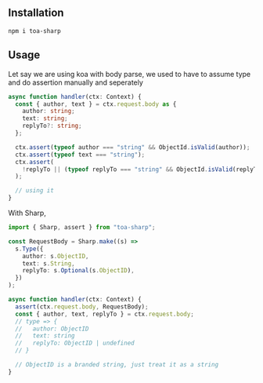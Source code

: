 ## Installation

`npm i toa-sharp`

## Usage

Let say we are using koa with body parse, we used to have to assume type and do assertion manually and seperately

```typescript
async function handler(ctx: Context) {
  const { author, text } = ctx.request.body as {
    author: string;
    text: string;
    replyTo?: string;
  };

  ctx.assert(typeof author === "string" && ObjectId.isValid(author));
  ctx.assert(typeof text === "string");
  ctx.assert(
    !replyTo || (typeof replyTo === "string" && ObjectId.isValid(replyTo))
  );

  // using it
}
```

With Sharp,

```typescript
import { Sharp, assert } from "toa-sharp";

const RequestBody = Sharp.make((s) =>
  s.Type({
    author: s.ObjectID,
    text: s.String,
    replyTo: s.Optional(s.ObjectID),
  })
);

async function handler(ctx: Context) {
  assert(ctx.request.body, RequestBody);
  const { author, text, replyTo } = ctx.request.body;
  // type => {
  //   author: ObjectID
  //   text: string
  //   replyTo: ObjectID | undefined
  // }

  // ObjectID is a branded string, just treat it as a string
}
```
